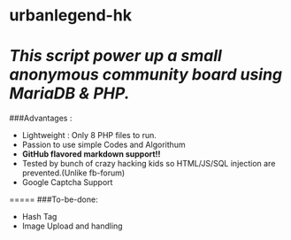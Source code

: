 # urbanlegend-hk

*This script power up a small anonymous community board using MariaDB & PHP.*
=====
###Advantages : 

+ Lightweight : Only 8 PHP files to run.
+ Passion to use simple Codes and Algorithum
+ **GitHub flavored markdown support!!**
+ Tested by bunch of crazy hacking kids so HTML/JS/SQL injection are prevented.(Unlike fb-forum)
+ Google Captcha Support

=====
###To-be-done:

+ Hash Tag
+ Image Upload and handling

